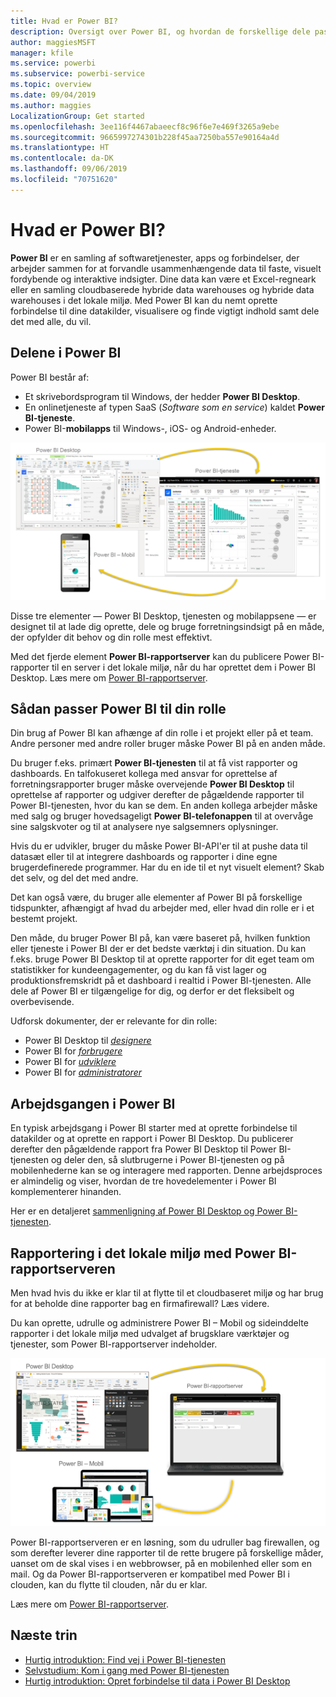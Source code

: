 ```yaml
---
title: Hvad er Power BI?
description: Oversigt over Power BI, og hvordan de forskellige dele passer sammen – Power BI Desktop, Power BI-tjeneste, Power BI Mobil, rapportserver og Power BI Embedded.
author: maggiesMSFT
manager: kfile
ms.service: powerbi
ms.subservice: powerbi-service
ms.topic: overview
ms.date: 09/04/2019
ms.author: maggies
LocalizationGroup: Get started
ms.openlocfilehash: 3ee116f4467abaeecf8c96f6e7e469f3265a9ebe
ms.sourcegitcommit: 9665997274301b228f45aa7250ba557e90164a4d
ms.translationtype: HT
ms.contentlocale: da-DK
ms.lasthandoff: 09/06/2019
ms.locfileid: "70751620"
---
```

# <a name="what-is-power-bi"></a>Hvad er Power BI?
**Power BI** er en samling af softwaretjenester, apps og forbindelser, der arbejder sammen for at forvandle usammenhængende data til faste, visuelt fordybende og interaktive indsigter. Dine data kan være et Excel-regneark eller en samling cloudbaserede hybride data warehouses og hybride data warehouses i det lokale miljø. Med Power BI kan du nemt oprette forbindelse til dine datakilder, visualisere og finde vigtigt indhold samt dele det med alle, du vil.

## <a name="the-parts-of-power-bi"></a>Delene i Power BI
Power BI består af: 
- Et skrivebordsprogram til Windows, der hedder **Power BI Desktop**.
- En onlinetjeneste af typen SaaS (*Software som en service*) kaldet **Power BI-tjeneste**. 
- Power BI-**mobilapps** til Windows-, iOS- og Android-enheder.

![Power BI Desktop, tjeneste, mobil](media/power-bi-overview/power-bi-overview-blocks.png)

Disse tre elementer &mdash; Power BI Desktop, tjenesten og mobilappsene &mdash; er designet til at lade dig oprette, dele og bruge forretningsindsigt på en måde, der opfylder dit behov og din rolle mest effektivt.

Med det fjerde element **Power BI-rapportserver** kan du publicere Power BI-rapporter til en server i det lokale miljø, når du har oprettet dem i Power BI Desktop. Læs mere om [Power BI-rapportserver](#on-premises-reporting-with-power-bi-report-server).

## <a name="how-power-bi-matches-your-role"></a>Sådan passer Power BI til din rolle
Din brug af Power BI kan afhænge af din rolle i et projekt eller på et team. Andre personer med andre roller bruger måske Power BI på en anden måde.

Du bruger f.eks. primært **Power BI-tjenesten** til at få vist rapporter og dashboards. En talfokuseret kollega med ansvar for oprettelse af forretningsrapporter bruger måske overvejende **Power BI Desktop** til oprettelse af rapporter og udgiver derefter de pågældende rapporter til Power BI-tjenesten, hvor du kan se dem. En anden kollega arbejder måske med salg og bruger hovedsageligt **Power BI-telefonappen** til at overvåge sine salgskvoter og til at analysere nye salgsemners oplysninger.

Hvis du er udvikler, bruger du måske Power BI-API'er til at pushe data til datasæt eller til at integrere dashboards og rapporter i dine egne brugerdefinerede programmer. Har du en ide til et nyt visuelt element? Skab det selv, og del det med andre.  

Det kan også være, du bruger alle elementer af Power BI på forskellige tidspunkter, afhængigt af hvad du arbejder med, eller hvad din rolle er i et bestemt projekt.

Den måde, du bruger Power BI på, kan være baseret på, hvilken funktion eller tjeneste i Power BI der er det bedste værktøj i din situation. Du kan f.eks. bruge Power BI Desktop til at oprette rapporter for dit eget team om statistikker for kundeengagementer, og du kan få vist lager og produktionsfremskridt på et dashboard i realtid i Power BI-tjenesten. Alle dele af Power BI er tilgængelige for dig, og derfor er det fleksibelt og overbevisende.

Udforsk dokumenter, der er relevante for din rolle:
- Power BI Desktop til [*designere*](desktop-what-is-desktop.md)
- Power BI for [*forbrugere*](consumer/end-user-consumer.md)
- Power BI for [*udviklere*](developer/what-can-you-do.md)
- Power BI for [*administratorer*](service-admin-administering-power-bi-in-your-organization.md)

## <a name="the-flow-of-work-in-power-bi"></a>Arbejdsgangen i Power BI
En typisk arbejdsgang i Power BI starter med at oprette forbindelse til datakilder og at oprette en rapport i Power BI Desktop. Du publicerer derefter den pågældende rapport fra Power BI Desktop til Power BI-tjenesten og deler den, så slutbrugerne i Power BI-tjenesten og på mobilenhederne kan se og interagere med rapporten.
Denne arbejdsproces er almindelig og viser, hvordan de tre hovedelementer i Power BI komplementerer hinanden.

Her er en detaljeret [sammenligning af Power BI Desktop og Power BI-tjenesten](service-service-vs-desktop.md).

## <a name="on-premises-reporting-with-power-bi-report-server"></a>Rapportering i det lokale miljø med Power BI-rapportserveren

Men hvad hvis du ikke er klar til at flytte til et cloudbaseret miljø og har brug for at beholde dine rapporter bag en firmafirewall?  Læs videre.

Du kan oprette, udrulle og administrere Power BI – Mobil og sideinddelte rapporter i det lokale miljø med udvalget af brugsklare værktøjer og tjenester, som Power BI-rapportserver indeholder.

![diagram til det lokale miljø](media/power-bi-overview/power-bi-report-server2.png)

Power BI-rapportserveren er en løsning, som du udruller bag firewallen, og som derefter leverer dine rapporter til de rette brugere på forskellige måder, uanset om de skal vises i en webbrowser, på en mobilenhed eller som en mail. Og da Power BI-rapportserveren er kompatibel med Power BI i clouden, kan du flytte til clouden, når du er klar. 

Læs mere om [Power BI-rapportserver](report-server/get-started.md).

## <a name="next-steps"></a>Næste trin
- [Hurtig introduktion: Find vej i Power BI-tjenesten](service-the-new-power-bi-experience.md)   
- [Selvstudium: Kom i gang med Power BI-tjenesten](service-get-started.md)
- [Hurtig introduktion: Opret forbindelse til data i Power BI Desktop](desktop-quickstart-connect-to-data.md)
